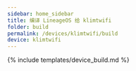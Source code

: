 ```yaml
---
sidebar: home_sidebar
title: 编译 LineageOS 给 klimtwifi
folder: build
permalink: /devices/klimtwifi/build
device: klimtwifi
---
```

{% include templates/device_build.md %}
